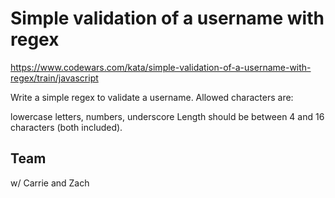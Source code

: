 # Simple validation of a username with regex
https://www.codewars.com/kata/simple-validation-of-a-username-with-regex/train/javascript

Write a simple regex to validate a username. Allowed characters are:

lowercase letters,
numbers,
underscore
Length should be between 4 and 16 characters (both included).

## Team
w/ Carrie and Zach